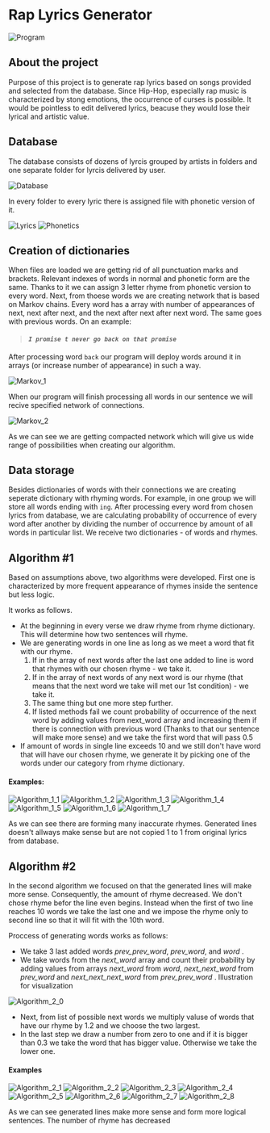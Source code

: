 # Rap Lyrics Generator
![Program](https://github.com/NukeeMann/Lyrics_Generator/blob/master/img_readme/1.png)
## About the project
Purpose of this project is to generate rap lyrics based on songs provided and selected from the database. Since Hip-Hop, especially rap music is characterized by stong emotions, the occurrence of curses is possible. It would be pointless to edit delivered lyrics, beacuse they would lose their lyrical and artistic value.

## Database
The database consists of dozens of lyrcis grouped by artists in folders and one separate folder for lyrcis delivered by user.

![Database](https://github.com/NukeeMann/Lyrics_Generator/blob/master/img_readme/2.png)

In every folder to every lyric there is assigned file with phonetic version of it.

![Lyrics](https://github.com/NukeeMann/Lyrics_Generator/blob/master/img_readme/3.png)
![Phonetics](https://github.com/NukeeMann/Lyrics_Generator/blob/master/img_readme/4.png)

## Creation of dictionaries
When files are loaded we are getting rid of all punctuation marks and brackets. Relevant indexes of words in normal and phonetic form are the same. Thanks to it we can assign 3 letter rhyme from phonetic version to every word. Next, from thoese words we are creating network that is based on Markov chains. Every word has a array with number of appearances of next, next after next, and the next after next after next word. The same goes with previous words.
On an example:

>#### _`I promise t never go back on that promise`_

After processing word `back` our program will deploy words around it in arrays (or increase number of appearance) in such a way.

![Markov_1](https://github.com/NukeeMann/Lyrics_Generator/blob/master/img_readme/5.png)

When our program will finish processing all words in our sentence we will recive specified network of connections.

![Markov_2](https://github.com/NukeeMann/Lyrics_Generator/blob/master/img_readme/6.png)

As we can see we are getting compacted network which will give us wide range of possibilities when creating our algorithm.

## Data storage
Besides dictionaries of words with their connections we are creating seperate dictionary with rhyming words. For example, in one group we will store all words ending with `ing`. After processing every word from chosen lyrics from database, we are calculating probability of occurrence of every word after another by dividing the number of occurrence by amount of all words in particular list. We receive two dictionaries - of words and rhymes.

## Algorithm #1
Based on assumptions above, two algorithms were developed. First one is characterized by more frequent appearance of rhymes inside the sentence but less logic.

It works as follows.
- At the beginning in every verse we draw rhyme from rhyme dictionary. This will determine how two sentences will rhyme.
- We are generating words in one line as long as we meet a word that fit with our rhyme.
  1. If in the array of next words after the last one added to line is word that rhymes with our chosen rhyme - we take it.
  2. If in the array of next words of any next word is our rhyme (that means that the next word we take will met our 1st condition) - we take it.
  3. The same thing but one more step further.
  4. If listed methods fail we count probability of occurrence of the next word by adding values from next_word array and increasing them if there is connection with previous word (Thanks to that our sentence will make more sense) and we take the first word that will pass 0.5
 - If amount of words in single line exceeds 10 and we still don't have word that will have our chosen rhyme, we generate it by picking one of the words under our category from rhyme dictionary.
 
 #### Examples:
 
![Algorithm_1_1](https://github.com/NukeeMann/Lyrics_Generator/blob/master/img_readme/11.png)
![Algorithm_1_2](https://github.com/NukeeMann/Lyrics_Generator/blob/master/img_readme/12.png)
![Algorithm_1_3](https://github.com/NukeeMann/Lyrics_Generator/blob/master/img_readme/13.png)
![Algorithm_1_4](https://github.com/NukeeMann/Lyrics_Generator/blob/master/img_readme/14.png)
![Algorithm_1_5](https://github.com/NukeeMann/Lyrics_Generator/blob/master/img_readme/15.png)
![Algorithm_1_6](https://github.com/NukeeMann/Lyrics_Generator/blob/master/img_readme/16.png)
![Algorithm_1_7](https://github.com/NukeeMann/Lyrics_Generator/blob/master/img_readme/17.png)

As we can see there are forming many inaccurate rhymes. Generated lines doesn't allways make sense but are not copied 1 to 1 from original lyrics from database.

## Algorithm #2
In the second algorithm we focused on that the generated lines will make more sense. Consequently, the amount of rhyme decreased. We don't chose rhyme befor the line even begins. Instead when the first of two line reaches 10 words we take the last one and we impose the rhyme only to second line so that it will fit with the 10th word.

Proccess of generating words works as follows:
- We take 3 last added words _prev_prev_word_, _prev_word_, and _word_ .
- We take words from the _next_word_ array and count their probability by adding values from arrays _next_word_ from _word_, _next_next_word_ from _prev_word_ and _next_next_next_word_ from _prev_prev_word_ . 
Illustration for visualization

![Algorithm_2_0](https://github.com/NukeeMann/Lyrics_Generator/blob/master/img_readme/20.png)
- Next, from list of possible next words we multiply valuse of words that have our rhyme by 1.2 and we choose the two largest.
- In the last step we draw a number from zero to one and if it is bigger than 0.3 we take the word that has bigger value. Otherwise we take the lower one.

#### Examples

![Algorithm_2_1](https://github.com/NukeeMann/Lyrics_Generator/blob/master/img_readme/21.png)
![Algorithm_2_2](https://github.com/NukeeMann/Lyrics_Generator/blob/master/img_readme/22.png)
![Algorithm_2_3](https://github.com/NukeeMann/Lyrics_Generator/blob/master/img_readme/23.png)
![Algorithm_2_4](https://github.com/NukeeMann/Lyrics_Generator/blob/master/img_readme/24.png)
![Algorithm_2_5](https://github.com/NukeeMann/Lyrics_Generator/blob/master/img_readme/25.png)
![Algorithm_2_6](https://github.com/NukeeMann/Lyrics_Generator/blob/master/img_readme/26.png)
![Algorithm_2_7](https://github.com/NukeeMann/Lyrics_Generator/blob/master/img_readme/27.png)
![Algorithm_2_8](https://github.com/NukeeMann/Lyrics_Generator/blob/master/img_readme/28.png)

As we can see generated lines make more sense and form more logical sentences. The number of rhyme has decreased
